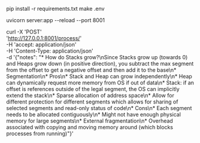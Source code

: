  pip install -r requirements.txt 
 make .env

 uvicorn server:app --reload --port 8001

 curl -X 'POST' \
  'http://127.0.0.1:8001/process/' \
  -H 'accept: application/json' \
  -H 'Content-Type: application/json' \
  -d '{"notes": "* How do Stacks grow?\\nSince Stacks grow up (towards 0) and Heaps grow down (in positive direction), you subtract the max segment from the offset to get a negative offset and then add it to the base\\n* Segmentation\\n* Pros\\n* Stack and Heap can grow independently\\n* Heap can dynamically request more memory from OS if out of data\\n* Stack: if an offset is references outside of the legal segment, the OS can implicitly extend the stack\\n* Sparse allocation of address space\\n* Allow for different protection for different segments which allows for sharing of selected segments and read-only status of code\\n* Cons\\n* Each segment needs to be allocated contiguously\\n* Might not have enough physical memory for large segments\\n* External fragmentation\\n* Overhead associated with copying and moving memory around (which blocks processes from running)"}'